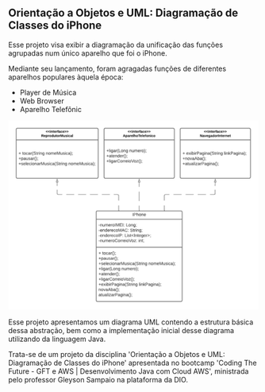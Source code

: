 ## Orientação a Objetos e UML: Diagramação de Classes do iPhone
Esse projeto visa exibir a diagramação da unificação das funções agrupadas num único aparelho que foi o iPhone.

Mediante seu lançamento, foram agragadas funções de diferentes aparelhos populares àquela época:
+ Player de Música
+ Web Browser 
+ Aparelho Telefônic

<img src="iPhoneUML.png">

Esse projeto apresentamos um diagrama UML contendo a estrutura básica dessa abstração, 
bem como a implementação inicial desse diagrama utilizando da linguagem Java.

Trata-se de um projeto da disciplina 'Orientação a Objetos e UML: Diagramação de Classes do iPhone'
apresentada no bootcamp 'Coding The Future - GFT e AWS | Desenvolvimento Java com Cloud AWS', ministrada pelo
professor Gleyson Sampaio na plataforma da DIO.